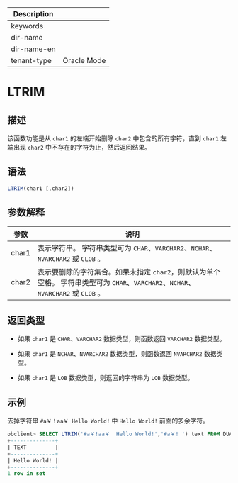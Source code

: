 | Description   |                 |
|---------------|-----------------|
| keywords      |                 |
| dir-name      |                 |
| dir-name-en   |                 |
| tenant-type   | Oracle Mode     |

# LTRIM

## 描述

该函数功能是从 `char1` 的左端开始删除 `char2` 中包含的所有字符，直到 `char1` 左端出现 `char2` 中不存在的字符为止，然后返回结果。

## 语法

```sql
LTRIM(char1 [,char2])
```

## 参数解释

|  参数   |                                                     说明                                                      |
|-------|-------------------------------------------------------------------------------------------------------------|
| char1 | 表示字符串。 字符串类型可为 `CHAR`、`VARCHAR2`、`NCHAR`、`NVARCHAR2` 或 `CLOB` 。                             |
| char2 | 表示要删除的字符集合。如果未指定 `char2`，则默认为单个空格。 字符串类型可为 `CHAR`、`VARCHAR2`、`NCHAR`、`NVARCHAR2` 或 `CLOB` 。 |

## 返回类型

* 如果 `char1` 是 `CHAR`、`VARCHAR2` 数据类型，则函数返回 `VARCHAR2` 数据类型。

* 如果 `char1` 是 `NCHAR`、`NVARCHAR2` 数据类型，则函数返回 `NVARCHAR2` 数据类型。

* 如果 `char1` 是 `LOB` 数据类型，则返回的字符串为 `LOB` 数据类型。

## 示例

去掉字符串 `#a￥！aa￥ Hello World!` 中 `Hello World!` 前面的多余字符。

```sql
obclient> SELECT LTRIM('#a￥!aa￥  Hello World!','#a￥! ') text FROM DUAL;
+--------------+
| TEXT         |
+--------------+
| Hello World! |
+--------------+
1 row in set
```
